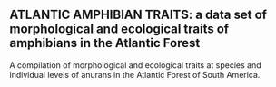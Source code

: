## ATLANTIC AMPHIBIAN TRAITS: a data set of morphological and ecological traits of amphibians in the Atlantic Forest

A compilation of morphological and ecological traits at species and individual levels of anurans in the Atlantic Forest of South America.
